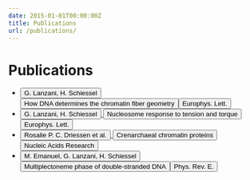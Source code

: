 ```yaml
---
date: 2015-01-01T00:00:00Z
title: Publications
url: /publications/
---
```

<h1 class="content-subhead">Publications</h1>

<ul>
<li><a class="links" href="/public/epl14247.pdf"><button class="button-time pure-button" href="pub.html">G. Lanzani, H. Schiessel</button> <button class="button-location pure-button">How DNA determines the chromatin fiber geometry</button><button class="button-company pure-button">Europhys. Lett.</button></a>
</li>
<li><a class="links" href="/public/epl0295.pdf"><button class="button-time pure-button" href="pub.html">G. Lanzani, H. Schiessel</button> <button class="button-location pure-button">Nucleosome response to tension and torque</button><button class="button-company pure-button">Europhys. Lett.</button></a>
</li>
<li><a class="links" href="http://nar.oxfordjournals.org/content/41/1/196.full-text-lowres.pdf"><button class="button-time pure-button" href="pub.html">Rosalie P. C. Driessen et al.</button> <button class="button-location pure-button">Crenarchaeal chromatin proteins</button><button class="button-company pure-button">Nucleic Acids Research</button></a>
</li>
<li><a class="links" href="/public/PhysRevE.pdf"><button class="button-time pure-button" href="pub.html">M. Emanuel, G. Lanzani, H. Schiessel</button> <button class="button-location pure-button">Multiplectoneme phase of double-stranded DNA</button><button class="button-company pure-button">Phys. Rev. E.</button></a>
</li>
</ul>

<script>
    window.onload = function() {
    document.getElementById("pub-active").className = "menu-item-divided pure-menu-selected pure-menu-item";
    };
</script>